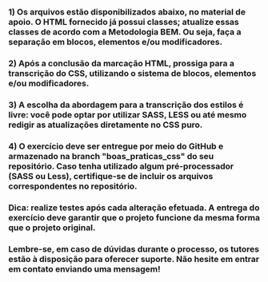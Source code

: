 ### 1) Os arquivos estão disponibilizados abaixo, no material de apoio. O HTML fornecido já possui classes; atualize essas classes de acordo com a Metodologia BEM. Ou seja, faça a separação em blocos, elementos e/ou modificadores.

### 2) Após a conclusão da marcação HTML, prossiga para a transcrição do CSS, utilizando o sistema de blocos, elementos e/ou modificadores.

### 3) A escolha da abordagem para a transcrição dos estilos é livre: você pode optar por utilizar SASS, LESS ou até mesmo redigir as atualizações diretamente no CSS puro.

### 4) O exercício deve ser entregue por meio do GitHub e armazenado na branch "boas_praticas_css" do seu repositório. Caso tenha utilizado algum pré-processador (SASS ou Less), certifique-se de incluir os arquivos correspondentes no repositório.

### Dica: realize testes após cada alteração efetuada. A entrega do exercício deve garantir que o projeto funcione da mesma forma que o projeto original.

### Lembre-se, em caso de dúvidas durante o processo, os tutores estão à disposição para oferecer suporte. Não hesite em entrar em contato enviando uma mensagem!
